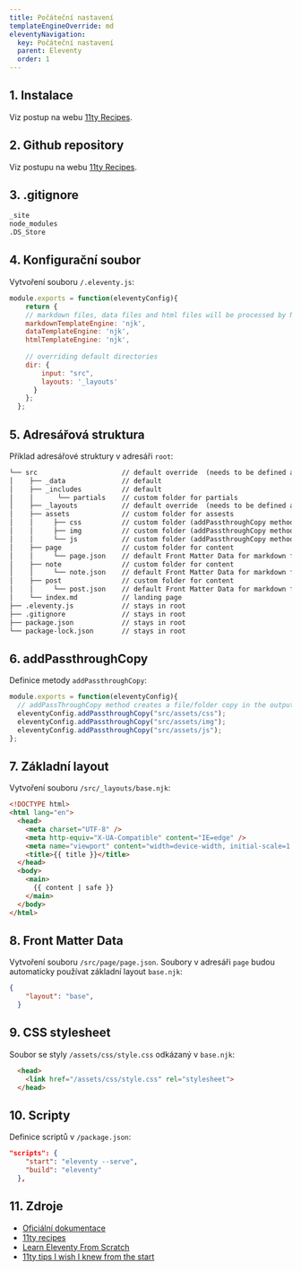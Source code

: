 ```yaml
---
title: Počáteční nastavení
templateEngineOverride: md
eleventyNavigation:
  key: Počáteční nastavení
  parent: Eleventy
  order: 1
---
```

## 1. Instalace
Viz postup na webu [11ty Recipes](https://11ty.recipes/recipes/start-an-eleventy-site-from-scratch/).

## 2. Github repository 
Viz postupu na webu [11ty Recipes](https://11ty.recipes/recipes/create-a-github-repository-for-your-eleventy-site/).

## 3. .gitignore
```html
_site 
node_modules 
.DS_Store
```

## 4. Konfigurační soubor
Vytvoření souboru `/.eleventy.js`:  

```js
module.exports = function(eleventyConfig){
    return {
    // markdown files, data files and html files will be processed by Nunjucks
    markdownTemplateEngine: 'njk',
    dataTemplateEngine: 'njk',
    htmlTemplateEngine: 'njk',  
    
    // overriding default directories
    dir: {
        input: "src",
        layouts: '_layouts'
      }
    };
  };
```

## 5. Adresářová struktura
Příklad adresářové struktury v adresáři `root`: 

```html
└── src                     // default override  (needs to be defined as "dir" in .eleventy.js)
│    ├── _data              // default
│    ├── _includes          // default
│    │      └── partials    // custom folder for partials       
│    ├── _layouts           // default override  (needs to be defined as "dir" in .eleventy.js)
│    ├── assets             // custom folder for assests
│    │     ├── css          // custom folder (addPassthroughCopy method needed in .eleventy.js)
│    │     ├── img          // custom folder (addPassthroughCopy method needed in .eleventy.js)
│    │     └── js           // custom folder (addPassthroughCopy method needed in .eleventy.js)
│    ├── page               // custom folder for content
│    │     └── page.json    // default Front Matter Data for markdown files
│    ├── note               // custom folder for content
│    │     └── note.json    // default Front Matter Data for markdown files
│    ├── post               // custom folder for content
│    │     └── post.json    // default Front Matter Data for markdown files
│    └── index.md           // landing page
├── .eleventy.js            // stays in root
├── .gitignore              // stays in root
├── package.json            // stays in root
└── package-lock.json       // stays in root
```

## 6. addPassthroughCopy
Definice metody `addPassthroughCopy`:

```js
module.exports = function(eleventyConfig){
  // addPassThroughCopy method creates a file/folder copy in the output directory
  eleventyConfig.addPassthroughCopy("src/assets/css");
  eleventyConfig.addPassthroughCopy("src/assets/img");
  eleventyConfig.addPassthroughCopy("src/assets/js");
};
```

## 7. Základní layout
Vytvoření souboru `/src/_layouts/base.njk`:
```html
<!DOCTYPE html>
<html lang="en">
  <head>
    <meta charset="UTF-8" />
    <meta http-equiv="X-UA-Compatible" content="IE=edge" />
    <meta name="viewport" content="width=device-width, initial-scale=1.0" />
    <title>{{ title }}</title> 
  </head>
  <body>
    <main>
      {{ content | safe }}    
    </main>
  </body>
</html>
```

## 8. Front Matter Data
Vytvoření souboru `/src/page/page.json`. Soubory v adresáři `page` budou automaticky používat základní layout `base.njk`:
```json
{
    "layout": "base",
  }
```

## 9. CSS stylesheet
Soubor se styly `/assets/css/style.css` odkázaný v `base.njk`:
```html
  <head>
    <link href="/assets/css/style.css" rel="stylesheet"> 
  </head>
```

## 10. Scripty
Definice scriptů v `/package.json`: 
```json
"scripts": {
    "start": "eleventy --serve",
    "build": "eleventy"
  },
```

## 11. Zdroje
- [Oficiální dokumentace](https://www.11ty.dev/docs/get-started/)
- [11ty recipes](https://11ty.recipes)
- [Learn Eleventy From Scratch](https://learneleventyfromscratch.com)
- [11ty tips I wish I knew from the start](https://davidea.st/articles/11ty-tips-i-wish-i-knew-from-the-start/)
